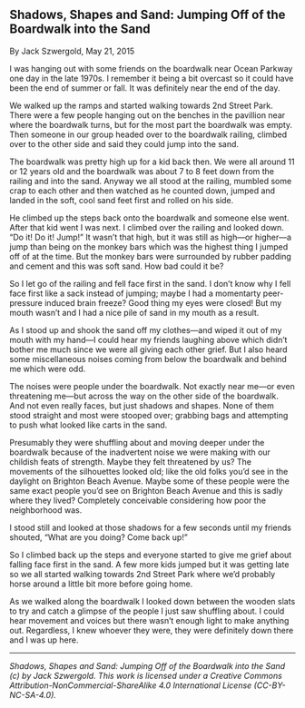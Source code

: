## Shadows, Shapes and Sand: Jumping Off of the Boardwalk into the Sand

By Jack Szwergold, May 21, 2015

I was hanging out with some friends on the boardwalk near Ocean Parkway one day in the late 1970s. I remember it being a bit overcast so it could have been the end of summer or fall. It was definitely near the end of the day.

We walked up the ramps and started walking towards 2nd Street Park. There were a few people hanging out on the benches in the pavillion near where the boardwalk turns, but for the most part the boardwalk was empty. Then someone in our group headed over to the boardwalk railing, climbed over to the other side and said they could jump into the sand.

The boardwalk was pretty high up for a kid back then. We were all around 11 or 12 years old and the boardwalk was about 7 to 8 feet down from the railing and into the sand. Anyway we all stood at the railing, mumbled some crap to each other and then watched as he counted down, jumped and landed in the soft, cool sand feet first and rolled on his side.

He climbed up the steps back onto the boardwalk and someone else went. After that kid went I was next. I climbed over the railing and looked down. “Do it! Do it! Jump!” It wasn’t that high, but it was still as high—or higher—a jump than being on the monkey bars which was the highest thing I jumped off of at the time. But the monkey bars were surrounded by rubber padding and cement and this was soft sand. How bad could it be?

So I let go of the railing and fell face first in the sand. I don’t know why I fell face first like a sack instead of jumping; maybe I had a momentarty peer-pressure induced brain freeze? Good thing my eyes were closed! But my mouth wasn’t and I had a nice pile of sand in my mouth as a result.

As I stood up and shook the sand off my clothes—and wiped it out of my mouth with my hand—I could hear my friends laughing above which didn’t bother me much since we were all giving each other grief. But I also heard some miscellaneous noises coming from below the boardwalk and behind me which were odd.

The noises were people under the boardwalk. Not exactly near me—or even threatening me—but across the way on the other side of the boardwalk. And not even really faces, but just shadows and shapes. None of them stood straight and most were stooped over; grabbing bags and attempting to push what looked like carts in the sand.

Presumably they were shuffling about and moving deeper under the boardwalk because of the inadvertent noise we were making with our childish feats of strength. Maybe they felt threatened by us? The movements of the silhouettes looked old; like the old folks you’d see in the daylight on Brighton Beach Avenue. Maybe some of these people were the same exact people you’d see on Brighton Beach Avenue and this is sadly where they lived? Completely conceivable considering how poor the neighborhood was.

I stood still and looked at those shadows for a few seconds until my friends shouted, “What are you doing? Come back up!”

So I climbed back up the steps and everyone started to give me grief about falling face first in the sand. A few more kids jumped but it was getting late so we all started walking towards 2nd Street Park where we’d probably horse around a little bit more before going home.

As we walked along the boardwalk I looked down between the wooden slats to try and catch a glimpse of the people I just saw shuffling about. I could hear movement and voices but there wasn’t enough light to make anything out. Regardless, I knew whoever they were, they were definitely down there and I was up here.

***

*Shadows, Shapes and Sand: Jumping Off of the Boardwalk into the Sand (c) by Jack Szwergold. This work is licensed under a Creative Commons Attribution-NonCommercial-ShareAlike 4.0 International License (CC-BY-NC-SA-4.0).*